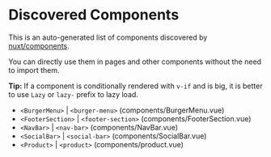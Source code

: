 # Discovered Components

This is an auto-generated list of components discovered by [nuxt/components](https://github.com/nuxt/components).

You can directly use them in pages and other components without the need to import them.

**Tip:** If a component is conditionally rendered with `v-if` and is big, it is better to use `Lazy` or `lazy-` prefix to lazy load.

- `<BurgerMenu>` | `<burger-menu>` (components/BurgerMenu.vue)
- `<FooterSection>` | `<footer-section>` (components/FooterSection.vue)
- `<NavBar>` | `<nav-bar>` (components/NavBar.vue)
- `<SocialBar>` | `<social-bar>` (components/SocialBar.vue)
- `<Product>` | `<product>` (components/product.vue)
